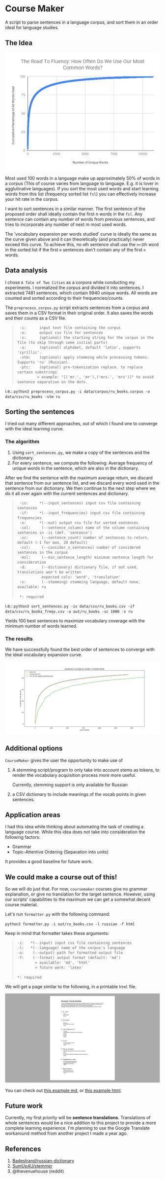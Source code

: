 # Course Maker
A script to parse sentences in a language corpus, and sort them in an order ideal for language studies.

## The Idea

![number of known most used words versus their cumulative usage percentage in the whole corpus. credit: @thevenuehouse on reddit](./media/graph.png)

Most used 100 words in a language make up approximately 50% of words in a corpus (This of course varies from language to language. E.g. it is lover in agglutinative languages). If you sort the most used words and start learning words from this list (frequency sorted list `fsl`) you can effectively increase your hit rate in the corpus. 

I want to sort sentences in a similar manner. The first sentence of the proposed order shall ideally contain the first n words in the `fsl`. Any sentence can contain any number of words from previous sentences, and tries to incorporate any number of next m most used words.

The 'vocabulary expansion per words studied' curve  is ideally the same as the curve given above and it can theoretically (and practically) never exceed this curve. To achieve this, no `m`th sentence shall use the `n+1`th word in the sorted list if the first `m` sentences don't contain any of the first `n` words.

## Data analysis

I chose `A Tale of Two Cities`  as a corpora while conducting my experiments. I normalized the corpus and divided it into sentences. I extracted 7481 sentences, which contain 9940 unique words.  All words are counted and sorted according to their frequencies/counts.

The `preprocess_corpus.py`  script extracts sentences from a corpus and saves them in a CSV format in their original order. It also saves the words and their counts as a CSV file.  

>      -i:  	input text file containing the corpus
>      -o:  	output csv file for sentences
>      -s:  	(optional) the starting string for the corpus in the file (to skip through some initial parts)
>      -a:  	(optional) alphabet, default 'latin', supports 'cyrillic'.
>      -stm:	(optional) apply stemming while processing tokens. Supports 'ru' (Russian).
>      -ptc:	(optional) pre-tokenization replace. to replace certain substrings 
>              > example: "[('mr.', 'mr'),('mrs.', 'mrs')]" to avoid sentence separation on the dots.

i.e.:
`python3 preprocess_corpus.py -i data/corpus/ru_books.corpus -o data/csv/ru_books -stm ru `

## Sorting the sentences

I tried out many different approaches, out of which I found one to converge with the ideal learning curve. 

### The algorithm

1. Using `sort_sentences.py`, we make a copy of the sentences and the dictionary. 
2. For every sentence, we compute the following: Average frequency of unique words in the sentence, which are also in the dictionary. 

After we find the sentence with the maximum average return, we discard that sentence from our sentence list, and we discard every word used in the sentence from our dictionary. We then continue to the next step where we do it all over again with the current sentences and dictionary. 

>      -is: 	*(--input_sentences) input csv file containing sentences
>      -if: 	*(--input_frequencies) input csv file containing frequencies
>      -o:  	*(--out) output csv file for sorted sentences
>      -col:	 (--sentence_column) name of the column containing sentences in -is (def. 'sentence')
>      -sc: 	 (--sentence_count) number of sentences to return, default (-1 for max, 20 default)
>      -csl:	 (--consider_n_sentences) number of considered sentences in the corpus
>      -msl:	 (--min_sentence_length) minimum sentence length for consideration
>      -d:  	 (--dictionary) dictionary file, if not used, translations won't be written
>           	 expected cols: 'word', 'translation'
>      -s:  	 (--stemming) stemming language, default none, available: ru
>      
>      *: required

i.e.:
`python3 sort_sentences.py -is data/csv/ru_books.csv -if data/csv/ru_books_freqs.csv -o out/ru_books -sc 1000 -s ru` 

Yields 100 best sentences to maximize vocabulary coverage with the minimum number of words learned.

### The results

We have successfully found the best order of sentences to converge with the ideal vocabulary expansion curve.

![](./media/vcc_comparison.png)



## Additional options

`CourseMaker` gives the user the opportunity to make use of

1. A stemming script/program to only take into account stems as tokens, to render the vocabulary acquisition process more more useful.

   Currently, stemming support is only available for Russian

2. a CSV dictionary to include meanings of the vocab points in given sentences.



## Application areas

I had this idea while thinking about automating the task of creating a language course. While this idea does not take into consideration the following factors:

* Grammar
* Topic-Attentive Ordering (Separation into units)

It provides a good baseline for future work.



## We could make a course out of this!

So we will do just that. For now, `coursemaker` courses give no grammar explanation, or give no translation for the target sentence. However, using our scripts' capabilities to the maximum we can get a somewhat decent course material.

Let's run `formatter.py` with the following command:

`python3 formatter.py -i out/ru_books.csv -l russian -f html`

Keep in mind that formatter takes these arguments:

>     -i:  	*(--input) input csv file containing sentences
>     -l:  	*(--language) name of the corpus's language
>     -o:  	 (--output) path for formatted output file
>     -f:  	 (--format) output format (default: 'md')
>          	  > available: 'md', 'html'
>          	  > future work: 'latex'
>     
>     *: required



We will get a page similar to the following, in a printable `html` file.

![](./media/example_html.png)

You can check out [this example md](./courses/russian_course.md), or [this example html](https://blog.cemre.in/projects/russian_course.html).



## Future work

Currently, my first priority will be **sentence translations**. Translations of whole sentences would be a nice addition to this project to provide a more complete learning experience. I'm planning to use the Google Translate workaround method from another project I made a year ago. 

## References

1. [Badestrand/russian-dictionary](https://github.com/Badestrand/russian-dictionary)
2. [SumUp4U/stemmer](https://github.com/SumUp4U/stemmer)
3. @thevenuehouse (reddit)



